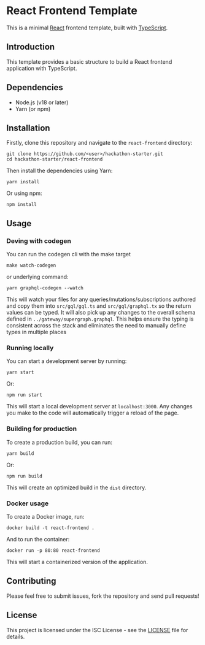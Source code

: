 # React Frontend Template

This is a minimal [React](https://reactjs.org/) frontend template, built with [TypeScript](https://www.typescriptlang.org/).

## Introduction

This template provides a basic structure to build a React frontend application with TypeScript.

## Dependencies

- Node.js (v18 or later)
- Yarn (or npm)

## Installation

Firstly, clone this repository and navigate to the `react-frontend` directory:

```
git clone https://github.com/<user>/hackathon-starter.git
cd hackathon-starter/react-frontend
```

Then install the dependencies using Yarn:

```
yarn install
```

Or using npm:

```
npm install
```

## Usage

### Deving with codegen
You can run the codegen cli with the make target
```
make watch-codegen
```

or underlying command:
```
yarn graphql-codegen --watch
```

This will watch your files for any queries/mutations/subscriptions authored and copy them into
`src/gql/gql.ts` and `src/gql/graphql.tx` so the return values can be typed. It will also pick up any
changes to the overall schema defined in `../gateway/supergraph.graphql`. This helps ensure the typing is
consistent across the stack and eliminates the need to manually define types in multiple places

### Running locally

You can start a development server by running:

```
yarn start
```

Or:

```
npm run start
```

This will start a local development server at `localhost:3000`. Any changes you make to the code will automatically trigger a reload of the page.

### Building for production

To create a production build, you can run:

```
yarn build
```

Or:

```
npm run build
```

This will create an optimized build in the `dist` directory.

### Docker usage

To create a Docker image, run:

```
docker build -t react-frontend .
```

And to run the container:

```
docker run -p 80:80 react-frontend
```

This will start a containerized version of the application.

## Contributing

Please feel free to submit issues, fork the repository and send pull requests!

## License

This project is licensed under the ISC License - see the [LICENSE](../LICENSE) file for details.
